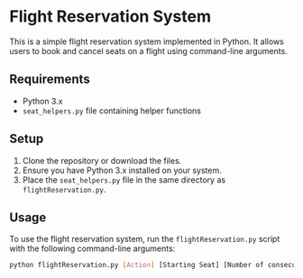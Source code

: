 # Flight Reservation System

This is a simple flight reservation system implemented in Python. It allows users to book and cancel seats on a flight using command-line arguments.

## Requirements

- Python 3.x
- `seat_helpers.py` file containing helper functions

## Setup

1. Clone the repository or download the files.
2. Ensure you have Python 3.x installed on your system.
3. Place the `seat_helpers.py` file in the same directory as `flightReservation.py`.

## Usage

To use the flight reservation system, run the `flightReservation.py` script with the following command-line arguments:

```sh
python flightReservation.py [Action] [Starting Seat] [Number of consecutive seats]
```
